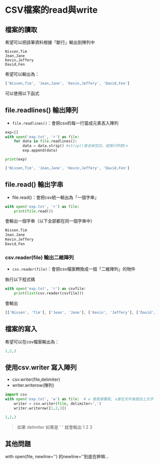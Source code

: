 
# CSV檔案的read與write

## 檔案的讀取

希望可以把該筆資料根據「斷行」輸出到陣列中
```
Nissen,Tim
Jean,Jane
Kevin,Jeffery
David,Fen
```
希望可以輸出為：

```js
['Nissen,Tim', 'Jean,Jane', 'Kevin,Jeffery', 'David,Fen']
```

可以使用以下函式

## file.readlines() 輸出陣列
- `file.readlines()`：會把csv的每一行當成元素丟入陣列

```py
exp=[]
with open('exp.txt', 'r') as file:
    for data in file.readlines():
        data = data.strip() #strip()會去掉空白，或換行符號\n
        exp.append(data)

print(exp)
```

```js
['Nissen,Tim', 'Jean,Jane', 'Kevin,Jeffery', 'David,Fen']
```
## file.read() 輸出字串

- file.read()：會把csv統一輸出為「一個字串」

```py
with open('exp.txt', 'r') as file:
    print(file.read())
```

會輸出一個字串（以下全部都在同一個字串中）
```js
Nissen,Tim
Jean,Jane
Kevin,Jeffery
David,Fen
```


### csv.reader(file) 輸出二維陣列

- `csv.reader(file)`：會把csv檔案轉換成一個「二維陣列」的物件


執行以下程式碼

```py
with open('exp.txt', 'r') as csvfile:
    print(list(csv.reader(csvfile)))
```

會輸出

```js
[['Nissen', 'Tim'], ['Jean', 'Jane'], ['Kevin', 'Jeffery'], ['David', 'Fen']]
```


## 檔案的寫入

希望可以在csv檔案輸出為：

```js
1,2,3
```

## 使用csv.writer 寫入陣列

- csv.writer(file,delimiter) 
- writer.writerow(陣列) 

```py
import csv
with open('exp.txt', 'w') as file:  # w 會直接覆寫, a會在文件後面加上文字
    writer = csv.writer(file, delimiter=',') 
    writer.writerow([1,2,3]) 
```

```py
1,2,3
```

> 如果 delimiter 如果是 ' ' 就會輸出 1 2 3


## 其他問題

with open(file, newline='') 的newline=''到底在幹嘛...


